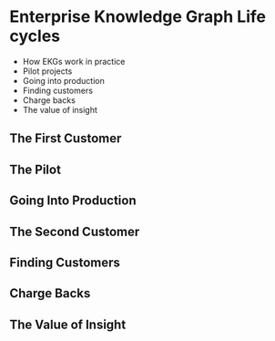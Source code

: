 # Enterprise Knowledge Graph Life cycles

* How EKGs work in practice
* Pilot projects
* Going into production
* Finding customers
* Charge backs
* The value of insight

## The First Customer

## The Pilot

## Going Into Production

## The Second Customer

## Finding Customers

## Charge Backs

## The Value of Insight